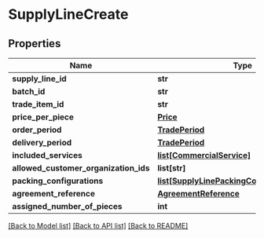 # SupplyLineCreate

## Properties
Name | Type | Description | Notes
------------ | ------------- | ------------- | -------------
**supply_line_id** | **str** |  | 
**batch_id** | **str** |  | 
**trade_item_id** | **str** |  | [optional] 
**price_per_piece** | [**Price**](Price.md) |  | 
**order_period** | [**TradePeriod**](TradePeriod.md) |  | 
**delivery_period** | [**TradePeriod**](TradePeriod.md) |  | 
**included_services** | [**list[CommercialService]**](CommercialService.md) |  | 
**allowed_customer_organization_ids** | **list[str]** |  | [optional] 
**packing_configurations** | [**list[SupplyLinePackingConfigurationCreate]**](SupplyLinePackingConfigurationCreate.md) |  | 
**agreement_reference** | [**AgreementReference**](AgreementReference.md) |  | [optional] 
**assigned_number_of_pieces** | **int** |  | [optional] 

[[Back to Model list]](../README.md#documentation-for-models) [[Back to API list]](../README.md#documentation-for-api-endpoints) [[Back to README]](../README.md)

